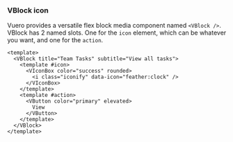 ### VBlock icon

Vuero provides a versatile flex block media component named
`<VBlock />`. VBlock has 2 named slots. One for the `icon` element,
which can be whatever you want, and one for the `action`.

<!--code-->

```vue
<template>
  <VBlock title="Team Tasks" subtitle="View all tasks">
    <template #icon>
      <VIconBox color="success" rounded>
        <i class="iconify" data-icon="feather:clock" />
      </VIconBox>
    </template>
    <template #action>
      <VButton color="primary" elevated>
        View
      </VButton>
    </template>
  </VBlock>
</template>
```

<!--/code-->

<!--example-->

<div class="field">
  <div class="control">
    <div class="l-card">
      <VBlock title="Team Tasks" subtitle="View all tasks">
        <template #icon>
          <VIconBox color="success" rounded>
            <i class="iconify" data-icon="feather:clock"></i>
          </VIconBox>
        </template>
        <template #action>
          <VButton color="primary" elevated>View</VButton>
        </template>
      </VBlock>
    </div>
  </div>
</div>

<!--/example-->
